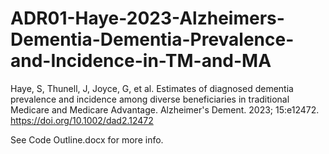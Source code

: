 # ADR01-Haye-2023-Alzheimers-Dementia-Dementia-Prevalence-and-Incidence-in-TM-and-MA

Haye, S, Thunell, J, Joyce, G, et al. Estimates of diagnosed dementia prevalence and incidence among diverse beneficiaries in traditional Medicare and Medicare Advantage. Alzheimer's Dement. 2023; 15:e12472. https://doi.org/10.1002/dad2.12472

See Code Outline.docx for more info.
